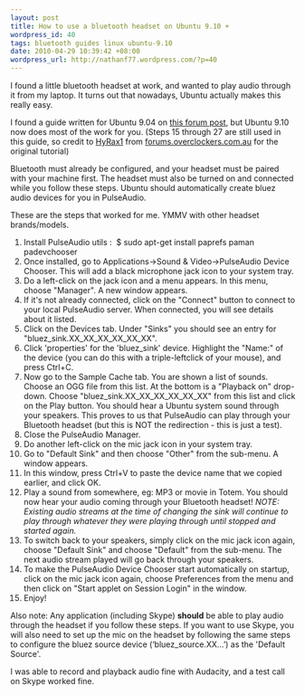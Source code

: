 ```yaml
---
layout: post
title: How to use a bluetooth headset on Ubuntu 9.10 +
wordpress_id: 40
tags: bluetooth guides linux ubuntu-9.10
date: 2010-04-29 10:39:42 +08:00
wordpress_url: http://nathanf77.wordpress.com/?p=40
---
```

I found a little bluetooth headset at work, and wanted to play audio through it from my laptop. It turns out that nowadays, Ubuntu actually makes this really easy.

I found a guide written for Ubuntu 9.04 on <a href="http://forums.overclockers.com.au/showthread.php?t=780054">this forum post</a>, but Ubuntu 9.10 now does most of the work for you. (Steps 15 through 27 are still used in this guide, so credit to <a href="http://forums.overclockers.com.au/member.php?s=3b3d3beb07f6dadf978042eec4a64034&amp;u=1635">HyRax1</a> from <a href="http://forums.overclockers.com.au">forums.overclockers.com.au</a> for the original tutorial)

Bluetooth must already be configured, and your headset must be paired with your machine first. The headset must also be turned on and connected while you follow these steps. Ubuntu should automatically create bluez audio devices for you in PulseAudio.

These are the steps that worked for me. YMMV with other headset brands/models.
<ol>
	<li>Install PulseAudio utils :  $ sudo apt-get install paprefs paman padevchooser</li>
	<li>Once installed, go to Applications-&gt;Sound &amp; Video-&gt;PulseAudio Device Chooser. This will add a black microphone jack icon to your system tray.</li>
	<li>Do a left-click on the jack icon and a menu appears. In this menu, choose "Manager". A new window appears.</li>
	<li>If it's not already connected, click on the "Connect" button to connect to your local PulseAudio server. When connected, you will see details about it listed.</li>
	<li>Click on the Devices tab. Under "Sinks" you should see an entry for "bluez_sink.XX_XX_XX_XX_XX_XX".</li>
	<li>Click 'properties' for the 'bluez_sink' device. Highlight the "Name:" of the device (you can do this with a triple-leftclick of your mouse), and press Ctrl+C.</li>
	<li>Now go to the Sample Cache tab. You are shown a list of sounds. Choose an OGG file from this list. At the bottom is a "Playback on" drop-down. Choose "bluez_sink.XX_XX_XX_XX_XX_XX" from this list and click on the Play button. You should hear a Ubuntu system sound through your speakers. This proves to us that PulseAudio can play through your Bluetooth headset (but this is NOT the redirection - this is just a test).</li>
	<li>Close the PulseAudio Manager.</li>
	<li>Do another left-click on the mic jack icon in your system tray.</li>
	<li>Go to "Default Sink" and then choose "Other" from the sub-menu. A window appears.</li>
	<li>In this window, press Ctrl+V to paste the device name that we copied earlier, and click OK.</li>
	<li>Play a sound from somewhere, eg: MP3 or movie in Totem. You should now hear your audio coming through your Bluetooth headset! <em>NOTE: Existing audio streams at the time of changing the sink will continue to play through whatever they were playing through until stopped and started again.</em></li>
	<li>To switch back to your speakers, simply click on the mic jack icon again, choose "Default Sink" and choose "Default" from the sub-menu. The next audio stream played will go back through your speakers.</li>
	<li>To make the PulseAudio Device Chooser start automatically on startup, click on the mic jack icon again, choose Preferences from the menu and then click on "Start applet on Session Login" in the window.</li>
	<li>Enjoy! <img title="Stick Out Tongue" src="http://forums.overclockers.com.au/images/smilies/tongue.gif" border="0" alt="" /></li>
</ol>
Also note: Any application (including Skype) <strong>should</strong> be able to play audio through the headset if you follow these steps. If you want to use Skype, you will also need to set up the mic on the headset by following the same steps to configure the bluez source device (‘bluez_source.XX…’) as the 'Default Source'.

I was able to record and playback audio fine with Audacity, and a test call on Skype worked fine.

